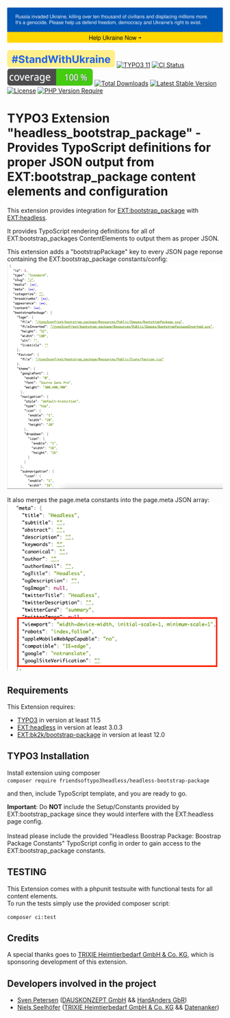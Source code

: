 ![SWUbanner](https://raw.githubusercontent.com/vshymanskyy/StandWithUkraine/main/banner2.svg)

[![StandWithUkraine](https://raw.githubusercontent.com/vshymanskyy/StandWithUkraine/main/badges/StandWithUkraine.svg)](https://github.com/vshymanskyy/StandWithUkraine/blob/main/docs/README.md)
[![TYPO3 11](https://img.shields.io/badge/TYPO3-11-orange.svg)](https://get.typo3.org/version/11)
[![CI Status](https://github.com/FriendsOfTYPO3Headless/headless_bootstrap_package/workflows/CI/badge.svg)](https://github.com/FriendsOfTYPO3Headless/headless_bootstrap_package/actions)
[![Code Coverage Badge](https://github.com/FriendsOfTYPO3Headless/headless_bootstrap_package/blob/code-coverage-badge/badge.svg)](https://github.com/FriendsOfTYPO3Headless/headless_bootstrap_package/blob/code-coverage-badge/clover.xml)
[![Total Downloads](http://poser.pugx.org/friendsoftypo3headless/headless-bootstrap-package/downloads)](https://packagist.org/packages/friendsoftypo3headless/headless-bootstrap-package)
[![Latest Stable Version](http://poser.pugx.org/friendsoftypo3headless/headless-bootstrap-package/v)](https://packagist.org/packages/friendsoftypo3headless/headless-bootstrap-package)
[![License](http://poser.pugx.org/friendsoftypo3headless/headless-bootstrap-package/license)](https://packagist.org/packages/friendsoftypo3headless/headless-bootstrap-package)
[![PHP Version Require](http://poser.pugx.org/friendsoftypo3headless/headless-bootstrap-package/require/php)](https://packagist.org/packages/friendsoftypo3headless/headless-bootstrap-package)

# TYPO3 Extension "headless_bootstrap_package" - Provides TypoScript definitions for proper JSON output from EXT:bootstrap_package content elements and configuration
This extension provides integration for [EXT:bootstrap_package](https://github.com/benjaminkott/bootstrap_package) with [EXT:headless](https://github.com/TYPO3-Headless/headless).

It provides TypoScript rendering definitions for all of EXT:bootstrap_packages ContentElements to output them as proper JSON.

This extension adds a "bootstrapPackage" key to every JSON page reponse containing the EXT:bootstrap_package constants/config:
![BootstrapPackageConstants](./Documentation/assets/bootstrapPackageConstants.png)

It also merges the page.meta constants into the page.meta JSON array:
![pageMetaData](./Documentation/assets/pageMetaData.png)

## Requirements
This Extension requires:
- [TYPO3](https://github.com/TYPO3) in version at least 11.5
- [EXT:headless](https://github.com/TYPO3-Headless/headless) in version at least 3.0.3
- [EXT:bk2k/bootstrap-package](https://github.com/benjaminkott/bootstrap_package) in version at least 12.0

## TYPO3 Installation
Install extension using composer\
``composer require friendsoftypo3headless/headless-bootstrap-package``

and then, include TypoScript template, and you are ready to go.

**Important**: Do **NOT** include the Setup/Constants provided by EXT:bootstrap_package since they would interfere with the EXT:headless page config. <br><br>
Instead please include the provided "Headless Boostrap Package: Boostrap Package Constants" TypoScript config in order to gain access to the EXT:bootstrap_package constants.

## TESTING
This Extension comes with a phpunit testsuite with functional tests for all content elements.<br>
To run the tests simply use the provided composer script:

```composer ci:test```

## Credits
A special thanks goes to [TRIXIE Heimtierbedarf GmbH & Co. KG](https://www.trixie.de), which is sponsoring development of this extension.

## Developers involved in the project

- [Sven Petersen](https://github.com/svenpet90) ([DAUSKONZEPT GmbH](https:///www.dauskonzept.de) && [HardAnders GbR](https://www.hardanders.de))
- [Niels Seelhöfer](https://github.com/derseeli) ([TRIXIE Heimtierbedarf GmbH & Co. KG](https://www.trixie.de) && [Datenanker](https://www.datenanker.com))
